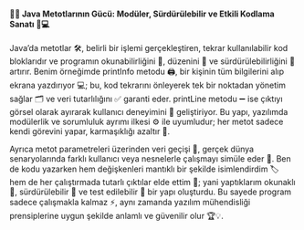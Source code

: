 #### 🚀✨ Java Metotlarının Gücü: Modüler, Sürdürülebilir ve Etkili Kodlama Sanatı 🧩💻

Java’da metotlar 🛠️, belirli bir işlemi gerçekleştiren, tekrar kullanılabilir kod bloklarıdır ve programın okunabilirliğini 📖, düzenini 🧩 ve sürdürülebilirliğini 🌱 artırır. Benim örneğimde printInfo metodu 🖨️, bir kişinin tüm bilgilerini alıp ekrana yazdırıyor 💻; bu, kod tekrarını önleyerek tek bir noktadan yönetim sağlar 🗂️ ve veri tutarlılığını ✅ garanti eder. printLine metodu ➖ ise çıktıyı görsel olarak ayırarak kullanıcı deneyimini 🎯 geliştiriyor. Bu yapı, yazılımda modülerlik ve sorumluluk ayrımı ilkesi ⚙️ ile uyumludur; her metot sadece kendi görevini yapar, karmaşıklığı azaltır 🧹.

Ayrıca metot parametreleri üzerinden veri geçişi 🔄, gerçek dünya senaryolarında farklı kullanıcı veya nesnelerle çalışmayı simüle eder 👥. Ben de kodu yazarken hem değişkenleri mantıklı bir şekilde isimlendirdim 🏷️ hem de her çalıştırmada tutarlı çıktılar elde ettim 🎉; yani yaptıklarım okunaklı 📘, sürdürülebilir 🌿 ve test edilebilir 🧪 bir yapı oluşturdu. Bu sayede program sadece çalışmakla kalmaz ⚡, aynı zamanda yazılım mühendisliği prensiplerine uygun şekilde anlamlı ve güvenilir olur 🏆💡.
